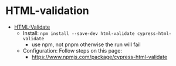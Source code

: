 # HTML-validation

* [HTML-Validate](https://html-validate.org/usage/cypress.html)
    * Install: `npm install --save-dev html-validate cypress-html-validate`
        * use npm, not pnpm otherwise the run will fail
    * Configuration: Follow steps on this page:
        * https://www.npmjs.com/package/cypress-html-validate